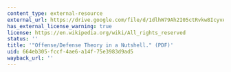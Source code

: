 ```yaml
---
content_type: external-resource
external_url: https://drive.google.com/file/d/1dlhW79Ah2I05ctRvkw8IcyvAtuKI8ZkA/view
has_external_license_warning: true
license: https://en.wikipedia.org/wiki/All_rights_reserved
status: ''
title: '"Offense/Defense Theory in a Nutshell." (PDF)'
uid: 664eb305-fccf-4ae6-a14f-75e3983d9ad5
wayback_url: ''
---
```

